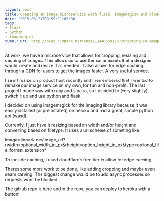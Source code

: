 ```yaml
---
layout: post
title: Creating an image microservice with flask, imagemagick and cloudflare
date: '2015-03-23T09:59:11+09:00'
tags:
- flask
- python
- imagemagick
tumblr_url: http://blog.jinpark.net/post/114405591567/creating-an-image-microservice-with-flask
---
```

At work, we have a microservice that allows for cropping, resizing and caching of images. This allows us to use the same assets that a designer would create and resize it as needed. It also allows for edge caching through a CDN for users to get the images faster. A very useful service.

I saw firesize on product hunt recently and I remembered that I wanted to remake our image service on my own, for fun and non-profit. The last project I made was with ruby and sinatra, so I decided to (very slightly) switch it up and use python and flask.

I decided on using imagemagick for the imaging library because it was easily installed (or preinstalled) on heroku and had a great, simple python api (wand).

Currently, I just have it resizing based on width and/or height and converting based on filetype. It uses a url scheme of someting like

images.jinpark.net/image_url?rwidth=optional_width_in_px&rheight=option_height_in_px&type=optional_file_format_extension* 


To include caching, I used cloudflare’s free tier to allow for edge caching.

Theres some more work to be done, like adding cropping and maybe even seam carving. The biggest change would be to add async processes so requests wont be blocked.

The github repo is here and in the repo, you can deploy to heroku with a button!
